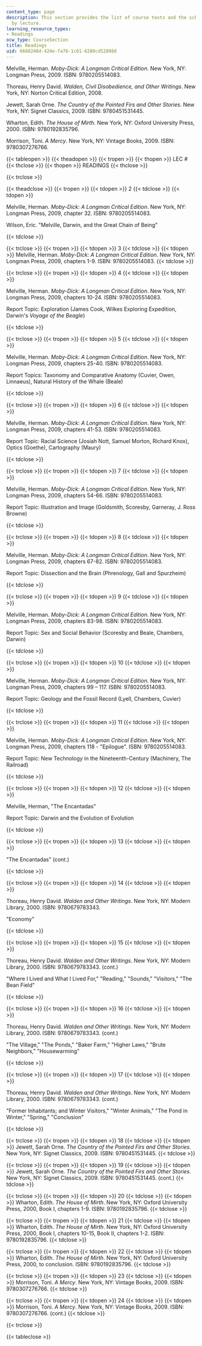 ```yaml
---
content_type: page
description: This section provides the list of course texts and the schedule of readings
  by lecture.
learning_resource_types:
- Readings
ocw_type: CourseSection
title: Readings
uid: 6668248d-424e-fa76-1c61-6280cd52898d
---
```


Melville, Herman. _Moby-Dick: A Longman Critical Edition_. New York, NY: Longman Press, 2009. ISBN: 9780205514083.

Thoreau, Henry David. _Walden, Civil Disobedience, and Other Writings_. New York, NY: Norton Critical Edition, 2008.

Jewett, Sarah Orne. _The Country of the Pointed Firs and Other Stories_. New York, NY: Signet Classics, 2009. ISBN: 9780451531445.

Wharton, Edith. _The House of Mirth_. New York, NY: Oxford University Press, 2000. ISBN: 9780192835796.

Morrison, Toni. _A Mercy_. New York, NY: Vintage Books, 2009. ISBN: 9780307276766.

{{< tableopen >}}
{{< theadopen >}}
{{< tropen >}}
{{< thopen >}}
LEC #
{{< thclose >}}
{{< thopen >}}
READINGS
{{< thclose >}}

{{< trclose >}}

{{< theadclose >}}
{{< tropen >}}
{{< tdopen >}}
2
{{< tdclose >}}
{{< tdopen >}}


Melville, Herman. _Moby-Dick: A Longman Critical Edition_. New York, NY: Longman Press, 2009, chapter 32. ISBN: 9780205514083.

Wilson, Eric. "Melville, Darwin, and the Great Chain of Being"


{{< tdclose >}}

{{< trclose >}}
{{< tropen >}}
{{< tdopen >}}
3
{{< tdclose >}}
{{< tdopen >}}
Melville, Herman. _Moby-Dick: A Longman Critical Edition_. New York, NY: Longman Press, 2009, chapters 1-9. ISBN: 9780205514083.
{{< tdclose >}}

{{< trclose >}}
{{< tropen >}}
{{< tdopen >}}
4
{{< tdclose >}}
{{< tdopen >}}


Melville, Herman. _Moby-Dick: A Longman Critical Edition_. New York, NY: Longman Press, 2009, chapters 10-24. ISBN: 9780205514083.

Report Topic: Exploration (James Cook, Wilkes Exploring Expedition, Darwin's _Voyage of the Beagle_)


{{< tdclose >}}

{{< trclose >}}
{{< tropen >}}
{{< tdopen >}}
5
{{< tdclose >}}
{{< tdopen >}}


Melville, Herman. _Moby-Dick: A Longman Critical Edition_. New York, NY: Longman Press, 2009, chapters 25-40. ISBN: 9780205514083.

Report Topics: Taxonomy and Comparative Anatomy (Cuvier, Owen, Linnaeus), Natural History of the Whale (Beale)


{{< tdclose >}}

{{< trclose >}}
{{< tropen >}}
{{< tdopen >}}
6
{{< tdclose >}}
{{< tdopen >}}


Melville, Herman. _Moby-Dick: A Longman Critical Edition_. New York, NY: Longman Press, 2009, chapters 41-53. ISBN: 9780205514083.

Report Topic: Racial Science (Josiah Nott, Samuel Morton, Richard Knox), Optics (Goethe), Cartography (Maury)


{{< tdclose >}}

{{< trclose >}}
{{< tropen >}}
{{< tdopen >}}
7
{{< tdclose >}}
{{< tdopen >}}


Melville, Herman. _Moby-Dick: A Longman Critical Edition_. New York, NY: Longman Press, 2009, chapters 54-66. ISBN: 9780205514083.

Report Topic: Illustration and Image (Goldsmith, Scoresby, Garneray, J. Ross Browne)


{{< tdclose >}}

{{< trclose >}}
{{< tropen >}}
{{< tdopen >}}
8
{{< tdclose >}}
{{< tdopen >}}


Melville, Herman. _Moby-Dick: A Longman Critical Edition_. New York, NY: Longman Press, 2009, chapters 67-82. ISBN: 9780205514083.

Report Topic: Dissection and the Brain (Phrenology, Gall and Spurzheim)


{{< tdclose >}}

{{< trclose >}}
{{< tropen >}}
{{< tdopen >}}
9
{{< tdclose >}}
{{< tdopen >}}


Melville, Herman. _Moby-Dick: A Longman Critical Edition_. New York, NY: Longman Press, 2009, chapters 83-98. ISBN: 9780205514083.

Report Topic: Sex and Social Behavior (Scoresby and Beale, Chambers, Darwin)


{{< tdclose >}}

{{< trclose >}}
{{< tropen >}}
{{< tdopen >}}
10
{{< tdclose >}}
{{< tdopen >}}


Melville, Herman. _Moby-Dick: A Longman Critical Edition_. New York, NY: Longman Press, 2009, chapters 99 – 117. ISBN: 9780205514083.

Report Topic: Geology and the Fossil Record (Lyell, Chambers, Cuvier)


{{< tdclose >}}

{{< trclose >}}
{{< tropen >}}
{{< tdopen >}}
11
{{< tdclose >}}
{{< tdopen >}}


Melville, Herman. _Moby-Dick: A Longman Critical Edition_. New York, NY: Longman Press, 2009, chapters 118 - "Epilogue". ISBN: 9780205514083.

Report Topic: New Technology in the Nineteenth-Century (Machinery, The Railroad)


{{< tdclose >}}

{{< trclose >}}
{{< tropen >}}
{{< tdopen >}}
12
{{< tdclose >}}
{{< tdopen >}}


Melville, Herman, "The Encantadas"

Report Topic: Darwin and the Evolution of Evolution


{{< tdclose >}}

{{< trclose >}}
{{< tropen >}}
{{< tdopen >}}
13
{{< tdclose >}}
{{< tdopen >}}


"The Encantadas" (cont.)


{{< tdclose >}}

{{< trclose >}}
{{< tropen >}}
{{< tdopen >}}
14
{{< tdclose >}}
{{< tdopen >}}


Thoreau, Henry David. _Walden and Other Writings_. New York, NY: Modern Library, 2000. ISBN: 9780679783343.

"Economy"


{{< tdclose >}}

{{< trclose >}}
{{< tropen >}}
{{< tdopen >}}
15
{{< tdclose >}}
{{< tdopen >}}


Thoreau, Henry David. _Walden and Other Writings_. New York, NY: Modern Library, 2000. ISBN: 9780679783343. (cont.)

"Where I Lived and What I Lived For," "Reading," "Sounds," "Visitors," "The Bean Field"


{{< tdclose >}}

{{< trclose >}}
{{< tropen >}}
{{< tdopen >}}
16
{{< tdclose >}}
{{< tdopen >}}


Thoreau, Henry David. _Walden and Other Writings_. New York, NY: Modern Library, 2000. ISBN: 9780679783343. (cont.)

"The Village," "The Ponds," "Baker Farm," "Higher Laws," "Brute Neighbors," "Housewarming"


{{< tdclose >}}

{{< trclose >}}
{{< tropen >}}
{{< tdopen >}}
17
{{< tdclose >}}
{{< tdopen >}}


Thoreau, Henry David. _Walden and Other Writings_. New York, NY: Modern Library, 2000. ISBN: 9780679783343. (cont.)

"Former Inhabitants; and Winter Visitors," "Winter Animals," "The Pond in Winter," "Spring," "Conclusion"


{{< tdclose >}}

{{< trclose >}}
{{< tropen >}}
{{< tdopen >}}
18
{{< tdclose >}}
{{< tdopen >}}
Jewett, Sarah Orne. _The Country of the Pointed Firs and Other Stories_. New York, NY: Signet Classics, 2009. ISBN: 9780451531445.
{{< tdclose >}}

{{< trclose >}}
{{< tropen >}}
{{< tdopen >}}
19
{{< tdclose >}}
{{< tdopen >}}
Jewett, Sarah Orne. _The Country of the Pointed Firs and Other Stories_. New York, NY: Signet Classics, 2009. ISBN: 9780451531445. (cont.)
{{< tdclose >}}

{{< trclose >}}
{{< tropen >}}
{{< tdopen >}}
20
{{< tdclose >}}
{{< tdopen >}}
Wharton, Edith. _The House of Mirth_. New York, NY: Oxford University Press, 2000, Book I, chapters 1-9. ISBN: 9780192835796.
{{< tdclose >}}

{{< trclose >}}
{{< tropen >}}
{{< tdopen >}}
21
{{< tdclose >}}
{{< tdopen >}}
Wharton, Edith. _The House of Mirth_. New York, NY: Oxford University Press, 2000, Book I, chapters 10-15, Book II, chapters 1-2. ISBN: 9780192835796.
{{< tdclose >}}

{{< trclose >}}
{{< tropen >}}
{{< tdopen >}}
22
{{< tdclose >}}
{{< tdopen >}}
Wharton, Edith. _The House of Mirth_. New York, NY: Oxford University Press, 2000, to conclusion. ISBN: 9780192835796.
{{< tdclose >}}

{{< trclose >}}
{{< tropen >}}
{{< tdopen >}}
23
{{< tdclose >}}
{{< tdopen >}}
Morrison, Toni. _A Mercy_. New York, NY: Vintage Books, 2009. ISBN: 9780307276766.
{{< tdclose >}}

{{< trclose >}}
{{< tropen >}}
{{< tdopen >}}
24
{{< tdclose >}}
{{< tdopen >}}
Morrison, Toni. _A Mercy_. New York, NY: Vintage Books, 2009. ISBN: 9780307276766. (cont.)
{{< tdclose >}}

{{< trclose >}}

{{< tableclose >}}